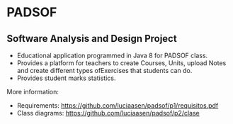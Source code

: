 # PADSOF
## Software Analysis and Design Project
* Educational application programmed in Java 8 for PADSOF class.
* Provides a platform for teachers to create Courses, Units, upload Notes and create different types ofExercises that students can do.
* Provides student marks statistics.

More information:
  * Requirements: https://github.com/luciaasen/padsof/p1/requisitos.pdf
  * Class diagrams: https://github.com/luciaasen/padsof/p2/clase
